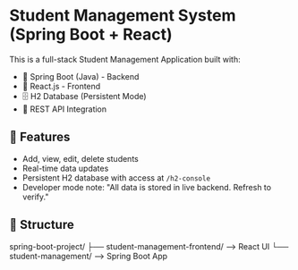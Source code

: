 # Student Management System (Spring Boot + React)

This is a full-stack Student Management Application built with:

- 🧩 Spring Boot (Java) - Backend
- 🎨 React.js - Frontend
- 🗄️ H2 Database (Persistent Mode)
- 📡 REST API Integration

## 🔧 Features
- Add, view, edit, delete students
- Real-time data updates
- Persistent H2 database with access at `/h2-console`
- Developer mode note: "All data is stored in live backend. Refresh to verify."

## 📂 Structure
spring-boot-project/
├── student-management-frontend/ --> React UI
└── student-management/ --> Spring Boot App
